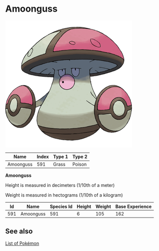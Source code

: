# Amoonguss


![Amoonguss](images/591.png)

| **Name** | **Index** | **Type 1** | **Type 2** |
|----|----|----|----|
| Amoonguss | 591 | Grass | Poison  |

**Amoonguss** 


Height is measured in decimeters (1/10th of a meter)

Weight is measured in hectograms (1/10th of a kilogram)

| **Id** | **Name** | **Species Id** | **Height** | **Weight** | **Base Experience** |
|--------|----------|----------------|------------|------------|---------------------|
| 591 | Amoonguss | 591 | 6 | 105 | 162 |


## See also

[List of Pokémon](../pokemon.md)

